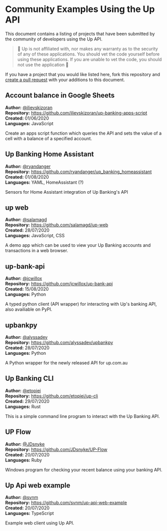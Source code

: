 # Community Examples Using the Up API

This document contains a listing of projects that have been submitted by
the community of developers using the Up API.

> 🚨 Up is not affiliated with, nor makes any warranty as to the security of
> any of these applications. You should vet the code yourself before using
> these applications. If you are unable to vet the code, you should not use the
> application 🚨

If you have a project that you would like listed here, fork this repository and
[create a pull request](https://github.com/up-banking/api/pulls) with your
additions to this document.

## Account balance in Google Sheets

**Author:** [@ilievskizoran](https://github.com/ilievskizoran) \
**Repository:** https://github.com/ilievskizoran/up-banking-apps-script \
**Created:** 01/06/2020 \
**Languages:** JavaScript

Create an apps script function which queries the API and sets the value of a
cell with a balance of a specified account.

## Up Banking Home Assistant

**Author:** [@ryandanger](https://github.com/ryandanger) \
**Repository:** https://github.com/ryandanger/up_banking_homeassistant \
**Created:** 01/08/2020 \
**Languages:** YAML, HomeAssistant (?)

Sensors for Home Assistant integration of Up Banking's API

## up web

**Author:** [@salamagd](https://github.com/salamagd) \
**Repository:** https://github.com/salamagd/up-web \
**Created:** 28/07/2020 \
**Languages:** JavaScript, CSS

A demo app which can be used to view your Up Banking accounts and transactions
in a web browser.

## up-bank-api

**Author:** [@jcwillox](https://github.com/jcwillox) \
**Repository:** https://github.com/jcwillox/up-bank-api \
**Created:** 15/08/2020 \
**Languages:** Python

A typed python client (API wrapper) for interacting with Up's banking API, also availiable on PyPI.

## upbankpy

**Author:** [@alyssadev](https://github.com/alyssadev) \
**Repository:** https://github.com/alyssadev/upbankpy \
**Created:** 28/07/2020 \
**Languages:** Python

A Python wrapper for the newly released API for up.com.au

## Up Banking CLI

**Author:** [@etopiei](https://github.com/etopiei)\
**Repository:** https://github.com/etopiei/up-cli \
**Created:** 29/07/2020\
**Languages:** Rust

This is a simple command line program to interact with the Up Banking API.

## UP Flow

**Author:** [@JDsnyke](https://github.com/JDsnyke)\
**Repository:** https://github.com/JDsnyke/UP-Flow \
**Created:** 20/07/2020\
**Languages:** Ruby

Windows program for checking your recent balance using your banking API.


## Up Api web example

**Author:** [@svnm](https://github.com/svnm)\
**Repository:** https://github.com/svnm/up-api-web-example \
**Created:** 20/07/2020\
**Languages:** TypeScript

Example web client using Up API.
